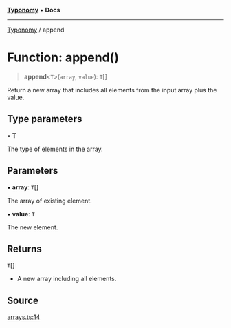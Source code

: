 [**Typonomy**](../README.md) • **Docs**

***

[Typonomy](../globals.md) / append

# Function: append()

> **append**\<`T`\>(`array`, `value`): `T`[]

Return a new array that includes all elements from the input array plus the value.

## Type parameters

• **T**

The type of elements in the array.

## Parameters

• **array**: `T`[]

The array of existing element.

• **value**: `T`

The new element.

## Returns

`T`[]

- A new array including all elements.

## Source

[arrays.ts:14](https://github.com/softcraft-development/typonomy/blob/d8b6722e8f9213512ecbf239a27330f22316ef6d/src/arrays.ts#L14)
